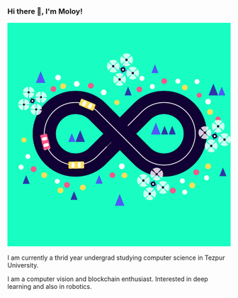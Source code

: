 ### Hi there 👋, I'm Moloy!

![Brain](https://github.com/writ-tech/writ-tech/blob/main/GumGum_Cool_03.gif)

I am currently a thrid year undergrad studying computer science in Tezpur University.

I am a computer vision and blockchain enthusiast. Interested in deep learning and also in robotics.


<!--
**writ-tech/writ-tech** is a ✨ _special_ ✨ repository because its `README.md` (this file) appears on your GitHub profile.

Here are some ideas to get you started:

- 🔭 I’m currently working on computer vision and deep learning
- 🌱 I’m currently learning ethereum blockchain.
- 👯 I’m looking to collaborate on ...
- 🤔 I’m looking for help with ...
- 💬 Ask me about ...
- 📫 How to reach me: ...
- 😄 Pronouns: ...
- ⚡ Fun fact: ...
-->
